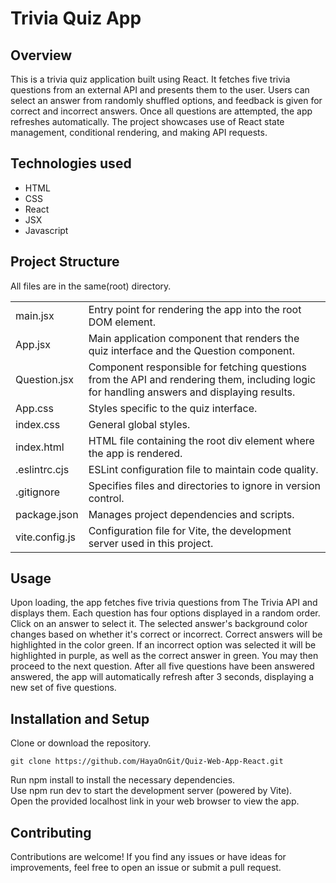 # Trivia Quiz App
## Overview

This is a trivia quiz application built using React. It fetches five trivia questions from an external API and presents them to the user. Users can select an answer from randomly shuffled options, and feedback is given for correct and incorrect answers. Once all questions are attempted, the app refreshes automatically. The project showcases use of React state management, conditional rendering, and making API requests.

## Technologies used
- HTML
- CSS
- React
- JSX
- Javascript

## Project Structure
All files are in the same(root) directory.

|             |                                                                             |
|-------------------|---------------------------------------------------------------------------------------------------|
| main.jsx          | Entry point for rendering the app into the root DOM element.                                       |
| App.jsx           | Main application component that renders the quiz interface and the Question component.             |
| Question.jsx      | Component responsible for fetching questions from the API and rendering them, including logic for handling answers and displaying results. |
| App.css           | Styles specific to the quiz interface.                                                            |
| index.css         | General global styles.                                                                            |
| index.html        | HTML file containing the root div element where the app is rendered.                              |
| .eslintrc.cjs     | ESLint configuration file to maintain code quality.                                               |
| .gitignore        | Specifies files and directories to ignore in version control.                                     |
| package.json      | Manages project dependencies and scripts.                                                         |
| vite.config.js    | Configuration file for Vite, the development server used in this project.                         |

## Usage

Upon loading, the app fetches five trivia questions from The Trivia API and displays them. Each question has four options displayed in a random order. Click on an answer to select it. The selected answer's background color changes based on whether it's correct or incorrect. Correct answers will be highlighted in the color green. If an incorrect option was selected it will be highlighted in purple, as well as the correct answer in green. You may then proceed to the next question. After all five questions have been answered answered, the app will automatically refresh after 3 seconds, displaying a new set of five questions.

## Installation and Setup

Clone or download the repository.
```
git clone https://github.com/HayaOnGit/Quiz-Web-App-React.git
```
Run npm install to install the necessary dependencies.<br>
Use npm run dev to start the development server (powered by Vite).<br>
Open the provided localhost link in your web browser to view the app.<br>

## Contributing

Contributions are welcome! If you find any issues or have ideas for improvements, feel free to open an issue or submit a pull request.
